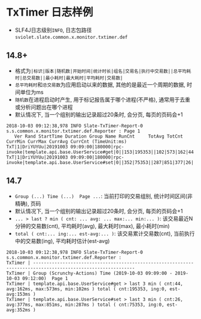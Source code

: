 # TxTimer 日志样例

* SLF4J日志级别`INFO`, 日志包路径`sviolet.slate.common.x.monitor.txtimer.def`

## 14.8+

* 格式为`|标识|版本|随机数|开始时间|统计时长|组名|交易名|执行中交易数||总平均耗时|总交易数||最小耗时|最大耗时|平均耗时|交易数|`
* `总平均耗时`和`总交易数`为应用启动以来的数据, 其他的是最近一个周期的数据, 时间单位为ms
* `随机数`在进程启动时产生, 用于标记报告属于哪个进程(不严格), 通常用于去重或分析问题出在哪个进程
* 默认情况下, 当一个组别的输出记录超过20条时, 会分页, 每页的页码会+1

```text
2018-10-03 09:12:38,978 INFO Slate-TxTimer-Report-0 s.s.common.x.monitor.txtimer.def.Reporter : Page 1
   Ver Rand StartTime Duration Group Name RunCnt     TotAvg TotCnt     CurrMin CurrMax CurrAvg CurrCnt (TimeUnit:ms)
TxT|1|DriYUYUu|20191003 09:09:00|180000|rpc-invoke|template.api.base.UserService#get|0||153|195353||102|573|162|44|
TxT|1|DriYUYUu|20191003 09:09:00|180000|rpc-invoke|template.api.base.UserService#set|0||352|75353||287|851|377|26|
```

## 14.7

* `Group (...) Time (...)  Page ...`: 当前打印的交易组别, 统计时间区间(非精确), 页码
* 默认情况下, 当一个组别的输出记录超过20条时, 会分页, 每页的页码会+1
* ` ... > last ? min ( cnt: ... avg: ... max:... min:... ) `: 该交易最近N分钟的交易数(cnt), 平均耗时(avg), 最大耗时(max), 最小耗时(min)
* `total ( cnt:... ing:... est-avg:... )`: 该交易累计交易数(cnt), 当前执行中的交易数(ing), 平均耗时估计(est-avg)

```text
2018-10-03 09:12:38,978 INFO Slate-TxTimer-Report-0 s.s.common.x.monitor.txtimer.def.Reporter : 
TxTimer | ------------------------------------------------------------------------------------------------------------
TxTimer | Group (Scrunchy-Actions) Time (2019-10-03 09:09:00 - 2019-10-03 09:12:00)  Page 1
TxTimer | template.api.base.UserService#get > last 3 min ( cnt:44, avg:162ms, max:573ms, min:102ms ) total ( cnt:195353, ing:0, est-avg:153ms )
TxTimer | template.api.base.UserService#set > last 3 min ( cnt:26, avg:377ms, max:851ms, min:287ms ) total ( cnt:75353, ing:0, est-avg:352ms )
```
